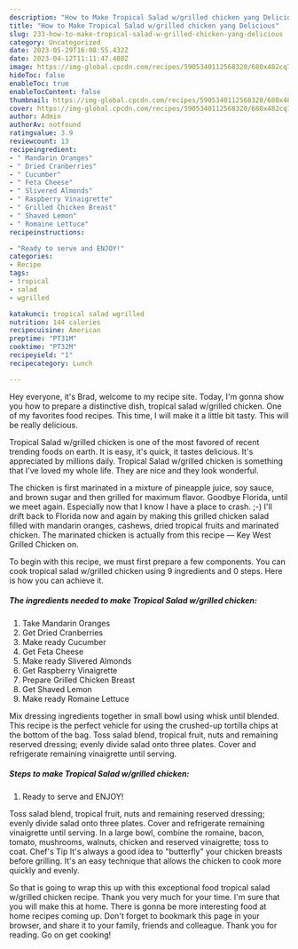 ```yaml
---
description: "How to Make Tropical Salad w/grilled chicken yang Delicious"
title: "How to Make Tropical Salad w/grilled chicken yang Delicious"
slug: 233-how-to-make-tropical-salad-w-grilled-chicken-yang-delicious
category: Uncategorized
date: 2023-05-29T16:08:55.432Z
date: 2023-04-12T11:11:47.408Z
image: https://img-global.cpcdn.com/recipes/5905340112568320/680x482cq70/tropical-salad-wgrilled-chicken-recipe-main-photo.jpg
hideToc: false
enableToc: true
enableTocContent: false
thumbnail: https://img-global.cpcdn.com/recipes/5905340112568320/680x482cq70/tropical-salad-wgrilled-chicken-recipe-main-photo.jpg
cover: https://img-global.cpcdn.com/recipes/5905340112568320/680x482cq70/tropical-salad-wgrilled-chicken-recipe-main-photo.jpg
author: Admin
authorAv: notfound
ratingvalue: 3.9
reviewcount: 13
recipeingredient:
- " Mandarin Oranges"
- " Dried Cranberries"
- " Cucumber"
- " Feta Cheese"
- " Slivered Almonds"
- " Raspberry Vinaigrette"
- " Grilled Chicken Breast"
- " Shaved Lemon"
- " Romaine Lettuce"
recipeinstructions:

- "Ready to serve and ENJOY!"
categories:
- Recipe
tags:
- tropical
- salad
- wgrilled

katakunci: tropical salad wgrilled 
nutrition: 144 calories
recipecuisine: American
preptime: "PT31M"
cooktime: "PT32M"
recipeyield: "1"
recipecategory: Lunch

---
```



Hey everyone, it's Brad, welcome to my recipe site. Today, I'm gonna show you how to prepare a distinctive dish, tropical salad w/grilled chicken. One of my favorites food recipes. This time, I will make it a little bit tasty. This will be really delicious.

Tropical Salad w/grilled chicken is one of the most favored of recent trending foods on earth. It is easy, it's quick, it tastes delicious. It's appreciated by millions daily. Tropical Salad w/grilled chicken is something that I've loved my whole life. They are nice and they look wonderful.

The chicken is first marinated in a mixture of pineapple juice, soy sauce, and brown sugar and then grilled for maximum flavor. Goodbye Florida, until we meet again. Especially now that I know I have a place to crash. ;-) I&#39;ll drift back to Florida now and again by making this grilled chicken salad filled with mandarin oranges, cashews, dried tropical fruits and marinated chicken. The marinated chicken is actually from this recipe — Key West Grilled Chicken on.


To begin with this recipe, we must first prepare a few components. You can cook tropical salad w/grilled chicken using 9 ingredients and 0 steps. Here is how you can achieve it.

<!--inarticleads1-->

##### The ingredients needed to make Tropical Salad w/grilled chicken:

1. Take  Mandarin Oranges
1. Get  Dried Cranberries
1. Make ready  Cucumber
1. Get  Feta Cheese
1. Make ready  Slivered Almonds
1. Get  Raspberry Vinaigrette
1. Prepare  Grilled Chicken Breast
1. Get  Shaved Lemon
1. Make ready  Romaine Lettuce


Mix dressing ingredients together in small bowl using whisk until blended. This recipe is the perfect vehicle for using the crushed-up tortilla chips at the bottom of the bag. Toss salad blend, tropical fruit, nuts and remaining reserved dressing; evenly divide salad onto three plates. Cover and refrigerate remaining vinaigrette until serving. 

<!--inarticleads2-->

##### Steps to make Tropical Salad w/grilled chicken:


1. Ready to serve and ENJOY!

Toss salad blend, tropical fruit, nuts and remaining reserved dressing; evenly divide salad onto three plates. Cover and refrigerate remaining vinaigrette until serving. In a large bowl, combine the romaine, bacon, tomato, mushrooms, walnuts, chicken and reserved vinaigrette; toss to coat. Chef&#39;s Tip It&#39;s always a good idea to &#34;butterfly&#34; your chicken breasts before grilling. It&#39;s an easy technique that allows the chicken to cook more quickly and evenly. 

So that is going to wrap this up with this exceptional food tropical salad w/grilled chicken recipe. Thank you very much for your time. I'm sure that you will make this at home. There is gonna be more interesting food at home recipes coming up. Don't forget to bookmark this page in your browser, and share it to your family, friends and colleague. Thank you for reading. Go on get cooking!
